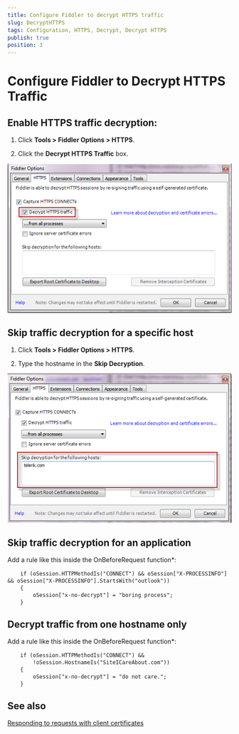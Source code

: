 ```yaml
---
title: Configure Fiddler to decrypt HTTPS traffic
slug: DecryptHTTPS
tags: Configuration, HTTPS, Decrypt, Decrypt HTTPS
publish: true
position: 3
---
```


Configure Fiddler to Decrypt HTTPS Traffic
==========================================

Enable HTTPS traffic decryption:
--------------------------------

1. Click **Tools > Fiddler Options > HTTPS**.

2. Click the **Decrypt HTTPS Traffic** box.

 ![Fiddler Options -- Decrypt HTTPS Traffic][1]

Skip traffic decryption for a specific host
-------------------------------------------

1. Click **Tools > Fiddler Options > HTTPS**.

2. Type the hostname in the **Skip Decryption**.

 ![Skip Decryption][2]

Skip traffic decryption for an application
------------------------------------------

Add a rule like this inside the OnBeforeRequest function*:

		if (oSession.HTTPMethodIs("CONNECT") && oSession["X-PROCESSINFO"] && oSession["X-PROCESSINFO"].StartsWith("outlook")) 
		{ 
			oSession["x-no-decrypt"] = "boring process";
		}      

Decrypt traffic from one hostname only
---------------------------------------

Add a rule like this inside the OnBeforeRequest function*:

		if (oSession.HTTPMethodIs("CONNECT") && 
			!oSession.HostnameIs("SiteICareAbout.com"))
		{ 
			oSession["x-no-decrypt"] = "do not care."; 
		}

See also
--------
[Responding to requests with client certificates][3]

[1]: ../../images/DecryptHTTPS/DecryptHTTPSTrafficOption.png
[2]: ../../images/DecryptHTTPS/SkipDecryption.png
[3]: ./RespondWithClientCert
